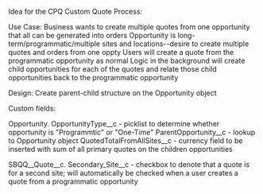 Idea for the CPQ Custom Quote Process:

Use Case:
Business wants to create multiple quotes from one opportunity that all can be generated into orders
Opportunity is long-term/programmatic/multiple sites and locations--desire to create multiple quotes and orders from one oppty
Users will create a quote from the programmatic opportunity as normal
Logic in the background will create child opportunities for each of the quotes and relate those child opportunities back to the programmatic opportunity

Design:
Create parent-child structure on the Opportunity object

Custom fields:

Opportunity.
OpportunityType__c - picklist to determine whether opportunity is "Programmtic" or "One-Time"
ParentOpportunity__c - lookup to Opportunity object
QuotedTotalFromAllSites__c - currency field to be inserted with sum of all primary quotes on the children opportunities

SBQQ__Quote__c.
Secondary_Site__c - checkbox to denote that a quote is for a second site; will automatically be checked when a user creates a quote from a programmatic opportunity